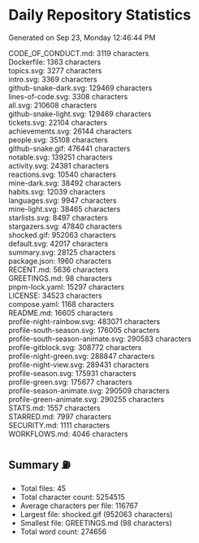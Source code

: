 # Daily Repository Statistics
Generated on Sep 23, Monday 12:46:44 PM  

CODE_OF_CONDUCT.md: 3119 characters  
Dockerfile: 1363 characters  
topics.svg: 3277 characters  
intro.svg: 3369 characters  
github-snake-dark.svg: 129469 characters  
lines-of-code.svg: 3308 characters  
all.svg: 210608 characters  
github-snake-light.svg: 129469 characters  
tickets.svg: 22104 characters  
achievements.svg: 26144 characters  
people.svg: 35108 characters  
github-snake.gif: 476441 characters  
notable.svg: 139251 characters  
activity.svg: 24381 characters  
reactions.svg: 10540 characters  
mine-dark.svg: 38492 characters  
habits.svg: 12039 characters  
languages.svg: 9947 characters  
mine-light.svg: 38465 characters  
starlists.svg: 8497 characters  
stargazers.svg: 47840 characters  
shocked.gif: 952063 characters  
default.svg: 42017 characters  
summary.svg: 28125 characters  
package.json: 1960 characters  
RECENT.md: 5636 characters  
GREETINGS.md: 98 characters  
pnpm-lock.yaml: 15297 characters  
LICENSE: 34523 characters  
compose.yaml: 1168 characters  
README.md: 16605 characters  
profile-night-rainbow.svg: 483071 characters  
profile-south-season.svg: 176005 characters  
profile-south-season-animate.svg: 290583 characters  
profile-gitblock.svg: 308772 characters  
profile-night-green.svg: 288847 characters  
profile-night-view.svg: 289431 characters  
profile-season.svg: 175931 characters  
profile-green.svg: 175677 characters  
profile-season-animate.svg: 290509 characters  
profile-green-animate.svg: 290255 characters  
STATS.md: 1557 characters  
STARRED.md: 7997 characters  
SECURITY.md: 1111 characters  
WORKFLOWS.md: 4046 characters  

## Summary ⛽  
- Total files: 45  
- Total character count: 5254515  
- Average characters per file: 116767  
- Largest file: shocked.gif (952063 characters)  
- Smallest file: GREETINGS.md (98 characters)  
- Total word count: 274656  
